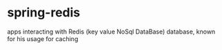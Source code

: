 # spring-redis
apps interacting with Redis (key value NoSql DataBase) database, known for his usage for caching
